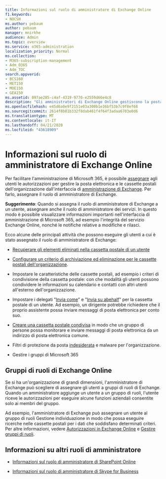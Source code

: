 ```yaml
---
title: Informazioni sul ruolo di amministratore di Exchange Online
f1.keywords:
- NOCSH
ms.author: pebaum
author: pebaum
manager: mnirkhe
audience: Admin
ms.topic: overview
ms.service: o365-administration
localization_priority: Normal
ms.collection:
- M365-subscription-management
- Adm_O365
- Adm_TOC
search.appverid:
- BCS160
- MET150
- MOE150
- GEA150
ms.assetid: 097ae285-c4af-4319-9770-e2559d66e4c8
description: "Gli amministratori di Exchange Online gestiscono la posta elettronica e le cassette postali dell'organizzazione. Ad esempio, recuperano gli elementi eliminati nella cassetta postale di un utente. "
ms.openlocfilehash: e45d6a0e9f2151e03a300b1e36bf53b7c9f8ef68
ms.sourcegitcommit: 2614f8b81b332f8dab461f4f64f3adaa6703e0d6
ms.translationtype: MT
ms.contentlocale: it-IT
ms.lasthandoff: 04/21/2020
ms.locfileid: "43618909"
---
```

# <a name="about-the-exchange-online-admin-role"></a>Informazioni sul ruolo di amministratore di Exchange Online

Per facilitare l'amministrazione di Microsoft 365, è possibile [assegnare](assign-admin-roles.md) agli utenti le autorizzazioni per gestire la posta elettronica e le cassette postali dell'organizzazione dall'interfaccia di [amministrazione di Exchange](https://go.microsoft.com/fwlink/p/?LinkID=271807). Per farlo, assegnare il ruolo di amministratore di Exchange. 
  
 **Suggerimento**: Quando si assegna il ruolo di amministratore di Exchange a un utente, assegnare anche il ruolo di amministratore dei servizi. In questo modo è possibile visualizzare informazioni importanti nell'interfaccia di amministrazione di Microsoft 365, ad esempio l'integrità del servizio Exchange Online, nonché le notifiche relative a modifiche e rilasci. 
  
Ecco alcune delle principali attività che possono eseguire gli utenti a cui è stato assegnato il ruolo di amministratore di Exchange: 
  
- [Recuperare gli elementi eliminati nella cassetta postale di un utente](https://docs.microsoft.com/office365/enterprise/recover-deleted-items-in-a-mailbox)
    
- [Configurare un criterio di archiviazione ed eliminazione per le cassette postali dell'organizzazione](https://docs.microsoft.com/office365/securitycompliance/set-up-an-archive-and-deletion-policy-for-mailboxes).
    
- Impostare le caratteristiche delle cassette postali, ad esempio i criteri di condivisione della cassetta postale: con che modalità gli utenti possono condividere le informazioni su calendario e contatti con altri utenti all'esterno dell'organizzazione. 
    
- Impostare i delegati "[Invia come](give-mailbox-permissions-to-another-user.md#send-email-from-another-users-mailbox)" e "[Invia su abehalf](give-mailbox-permissions-to-another-user.md#send-email-on-behalf-of-another-user)" per la cassetta postale di un utente. Ad esempio, un dirigente potrebbe richiedere che il proprio assistente possa inviare messaggi di posta elettronica per conto suo. 
    
- [Creare una cassetta postale condivisa](../email/create-a-shared-mailbox.md) in modo che un gruppo di persone possa monitorare e inviare messaggi di posta elettronica da un indirizzo di posta elettronica comune. 
    
- Filtri di protezione da posta [indesiderata](https://docs.microsoft.com/office365/securitycompliance/anti-spam-protection) e malware per l'organizzazione. 
    
- Gestire i gruppi di Microsoft 365
    
## <a name="exchange-online-role-groups"></a>Gruppi di ruoli di Exchange Online

Se si ha un'organizzazione di grandi dimensioni, l'amministratore di Exchange può scegliere di assegnare gli utenti a gruppi di ruoli di Exchange. Quando un amministratore aggiunge un utente a un gruppo di ruoli, l'utente riceve le autorizzazioni per eseguire alcune funzioni aziendali consentite solo ai membri del gruppo.
  
 Ad esempio, l'amministratore di Exchange può assegnare un utente al gruppo di ruoli Gestione individuazione in modo che possa eseguire ricerche nelle cassette postali per i dati che soddisfano determinati criteri. Per altre informazioni, vedere [Autorizzazioni in Exchange Online](https://docs.microsoft.com/exchange/permissions-exo/permissions-exo) e [Gestire gruppi di ruoli](https://docs.microsoft.com/exchange/manage-role-groups-exchange-2013-help).
  
## <a name="learn-about-other-admin-roles"></a>Informazioni su altri ruoli di amministratore
    
- [Informazioni sul ruolo di amministratore di SharePoint Online](https://docs.microsoft.com/sharepoint/sharepoint-admin-role)
    
- [Informazioni sul ruolo di amministratore di Skype for Business](https://docs.microsoft.com/skypeforbusiness/skype-for-business-online)
    
